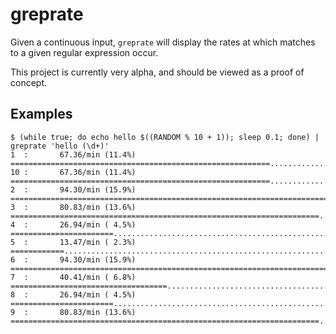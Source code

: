 # greprate

Given a continuous input, `greprate` will display the rates at which
matches to a given regular expression occur.

This project is currently very alpha, and should be viewed as a proof
of concept.

## Examples

    $ (while true; do echo hello $((RANDOM % 10 + 1)); sleep 0.1; done) | greprate 'hello (\d+)'
    1  :       67.36/min (11.4%) ==========================================================......................
    10 :       67.36/min (11.4%) ==========================================================......................
    2  :       94.30/min (15.9%) ================================================================================
    3  :       80.83/min (13.6%) =====================================================================...........
    4  :       26.94/min ( 4.5%) =======================.........................................................
    5  :       13.47/min ( 2.3%) ============....................................................................
    6  :       94.30/min (15.9%) ================================================================================
    7  :       40.41/min ( 6.8%) ===================================.............................................
    8  :       26.94/min ( 4.5%) =======================.........................................................
    9  :       80.83/min (13.6%) =====================================================================...........
